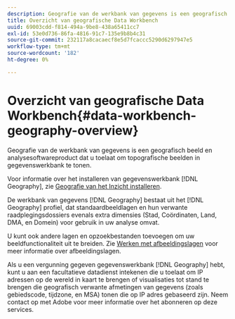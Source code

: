```yaml
---
description: Geografie van de werkbank van gegevens is een geografisch beeld en analysesoftwareproduct dat u toelaat om topografische beelden in gegevenswerkbank te tonen.
title: Overzicht van geografische Data Workbench
uuid: 69003cdd-f814-494a-9be8-438a65411cc7
exl-id: 53e0d736-86fa-4816-91c7-135e9b8b4c31
source-git-commit: 232117a8cacaecf8e5d7fcaccc5290d6297947e5
workflow-type: tm+mt
source-wordcount: '182'
ht-degree: 0%

---
```


# Overzicht van geografische Data Workbench{#data-workbench-geography-overview}

Geografie van de werkbank van gegevens is een geografisch beeld en analysesoftwareproduct dat u toelaat om topografische beelden in gegevenswerkbank te tonen.

Voor informatie over het installeren van gegevenswerkbank [!DNL Geography], zie [Geografie van het Inzicht installeren](../../home/c-geo-oview/c-inst-geo/c-inst-geo.md).

De werkbank van gegevens [!DNL Geography] bestaat uit het [!DNL Geography] profiel, dat standaardbeeldlagen en hun verwante raadplegingsdossiers evenals extra dimensies (Stad, Coördinaten, Land, DMA, en Domein) voor gebruik in uw analyse omvat.

U kunt ook andere lagen en opzoekbestanden toevoegen om uw beeldfunctionaliteit uit te breiden. Zie [Werken met afbeeldingslagen](https://experienceleague.adobe.com/docs/data-workbench/using/client/imagery-layers/c-ustd-img-layers.html) voor meer informatie over afbeeldingslagen.

Als u een vergunning gegeven gegevenswerkbank [!DNL Geography] hebt, kunt u aan een facultatieve datadienst intekenen die u toelaat om IP adressen op de wereld in kaart te brengen of visualisaties tot stand te brengen die geografisch verwante afmetingen van gegevens (zoals gebiedscode, tijdzone, en MSA) tonen die op IP adres gebaseerd zijn. Neem contact op met Adobe voor meer informatie over het abonneren op deze services.
